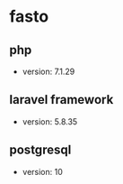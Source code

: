 # fasto

## php 
* version: 7.1.29

## laravel framework
* version: 5.8.35

## postgresql
* version: 10
